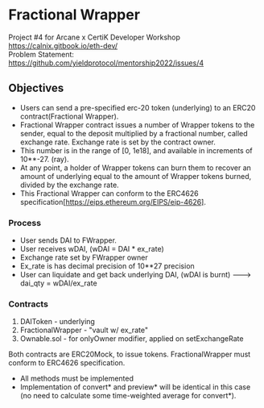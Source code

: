 # Fractional Wrapper
Project #4 for Arcane x CertiK Developer Workshop https://calnix.gitbook.io/eth-dev/ <br>
Problem Statement: https://github.com/yieldprotocol/mentorship2022/issues/4

## Objectives
* Users can send a pre-specified erc-20 token (underlying) to an ERC20 contract(Fractional Wrapper).
* Fractional Wrapper contract issues a number of Wrapper tokens to the sender, equal to the deposit multiplied by a fractional number, called exchange rate. Exchange rate is set by the contract owner.
* This number is in the range of [0, 1e18], and available in increments of 10**-27. (ray).
* At any point, a holder of Wrapper tokens can burn them to recover an amount of underlying equal to the amount of Wrapper tokens burned, divided by the exchange rate.
* This Fractional Wrapper can conform to the ERC4626 specification[https://eips.ethereum.org/EIPS/eip-4626]. 

### Process
* User sends DAI to FWrapper.
* User receives wDAI, (wDAI = DAI * ex_rate)
* Exchange rate set by FWrapper owner
* Ex_rate is has decimal precision of 10**27 precision
* User can liquidate and get back underlying DAI, (wDAI is burnt) ---> dai_qty = wDAI/ex_rate

### Contracts
1. DAIToken - underlying
2. FractionalWrapper - "vault w/ ex_rate" 
3. Ownable.sol - for onlyOwner modifier, applied on setExchangeRate

Both contracts are ERC20Mock, to issue tokens. 
FractionalWrapper must conform to ERC4626 specification.
- All methods must be implemented
- Implementation of convert* and preview* will be identical in this case (no need to calculate some time-weighted average for convert*).
